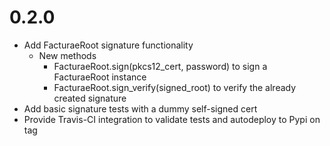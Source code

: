 # 0.2.0
- Add FacturaeRoot signature functionality
  - New methods
    - FacturaeRoot.sign(pkcs12_cert, password) to sign a FacturaeRoot instance
    - FacturaeRoot.sign_verify(signed_root) to verify the already created signature
- Add basic signature tests with a dummy self-signed cert
- Provide Travis-CI integration to validate tests and autodeploy to Pypi on tag
